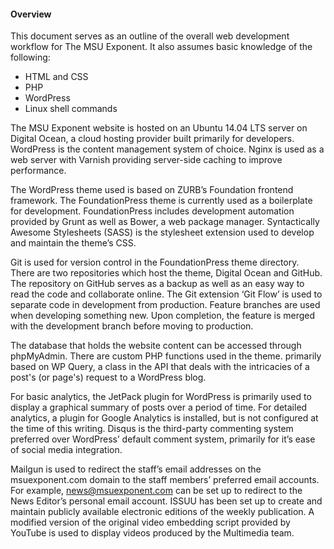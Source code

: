<h4>Overview</h4>

This document serves as an outline of the overall web development workflow for The MSU Exponent. It also assumes basic knowledge of the following:

<ul>
	<li>HTML and CSS</li>
	<li>PHP</li>
	<li>WordPress</li>
	<li>Linux shell commands</li>
</ul>

The MSU Exponent website is hosted on an Ubuntu 14.04 LTS server on Digital Ocean, a cloud hosting provider built primarily for developers. WordPress is the content management system of choice. Nginx is used as a web server with Varnish providing server-side caching to improve performance. 

The WordPress theme used is based on ZURB’s Foundation frontend framework. The FoundationPress theme is currently used as a boilerplate for development. FoundationPress includes development automation provided by Grunt as well as Bower, a web package manager. Syntactically Awesome Stylesheets (SASS) is the stylesheet extension used to develop and maintain the theme’s CSS. 

Git is used for version control in the FoundationPress theme directory. There are two repositories which host the theme, Digital Ocean and GitHub. The repository on GitHub serves as a backup as well as an easy way to read the code and collaborate online. The Git extension ‘Git Flow’ is used to separate code in development from production. Feature branches are used when developing something new. Upon completion, the feature is merged with the development branch before moving to production. 

The database that holds the website content can be accessed through phpMyAdmin. There are custom PHP functions used in the theme. primarily based on WP Query, a class in the API that deals with the intricacies of a post's (or page's) request to a WordPress blog.

For basic analytics, the JetPack plugin for WordPress is primarily used to display a graphical summary of posts over a period of time. For detailed analytics, a plugin for Google Analytics is installed, but is not configured at the time of this writing. Disqus is the third-party commenting system preferred over WordPress’ default comment system, primarily for it’s ease of social media integration. 

Mailgun is used to redirect the staff’s email addresses on the msuexponent.com domain to the staff members’ preferred email accounts. For example, news@msuexponent.com can be set up to redirect to the News Editor’s personal email account. ISSUU has been set up to create and maintain publicly available electronic editions of the weekly publication. A modified version of the original video embedding script provided by YouTube is used to display videos produced by the Multimedia team. 